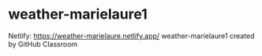 # weather-marielaure1
Netlify: https://weather-marielaure.netlify.app/
weather-marielaure1 created by GitHub Classroom
